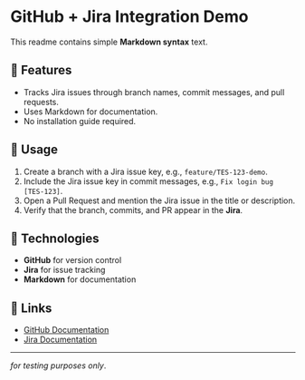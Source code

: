 # GitHub + Jira Integration Demo

This readme contains simple **Markdown syntax** text.

## 📌 Features
- Tracks Jira issues through branch names, commit messages, and pull requests.
- Uses Markdown for documentation.
- No installation guide required.

## 📌 Usage
1. Create a branch with a Jira issue key, e.g., `feature/TES-123-demo`.
2. Include the Jira issue key in commit messages, e.g., `Fix login bug [TES-123]`.
3. Open a Pull Request and mention the Jira issue in the title or description.
4. Verify that the branch, commits, and PR appear in the **Jira**.

## 📌 Technologies
- **GitHub** for version control
- **Jira** for issue tracking
- **Markdown** for documentation

## 🔗 Links
- [GitHub Documentation](https://docs.github.com)
- [Jira Documentation](https://support.atlassian.com/jira-software-cloud/)

---
*for testing purposes only*.
